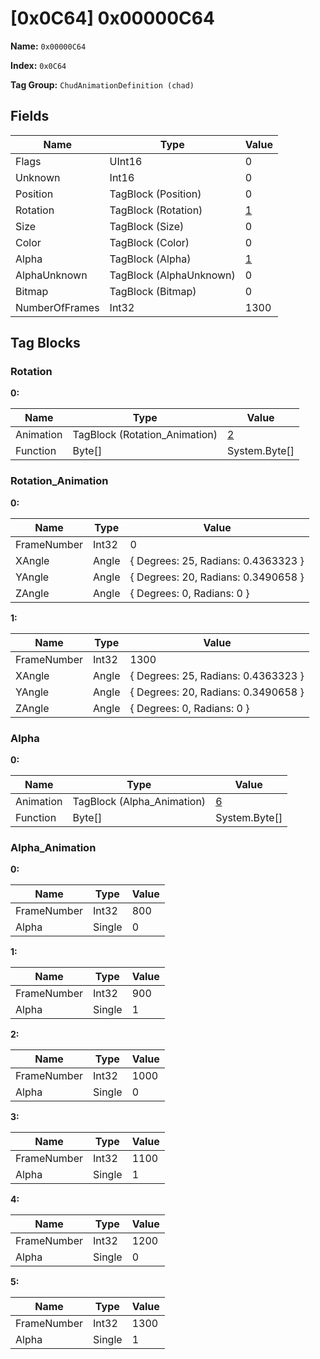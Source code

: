 # [0x0C64] 0x00000C64

**Name:** ```0x00000C64```

**Index:** ```0x0C64```

**Tag Group:** ```ChudAnimationDefinition (chad)```

## Fields

Name	| Type	| Value
---	|---	|---	|
Flags	|UInt16	|0
Unknown	|Int16	|0
Position	|TagBlock (Position)	|0
Rotation	|TagBlock (Rotation)	|[1](#rotation)
Size	|TagBlock (Size)	|0
Color	|TagBlock (Color)	|0
Alpha	|TagBlock (Alpha)	|[1](#alpha)
AlphaUnknown	|TagBlock (AlphaUnknown)	|0
Bitmap	|TagBlock (Bitmap)	|0
NumberOfFrames	|Int32	|1300


## Tag Blocks

### Rotation

**0:**

Name	| Type	| Value
---	|---	|---	|
Animation	|TagBlock (Rotation_Animation)	|[2](#rotation_animation)
Function	|Byte[]	|System.Byte[]


### Rotation_Animation

**0:**

Name	| Type	| Value
---	|---	|---	|
FrameNumber	|Int32	|0
XAngle	|Angle	|{ Degrees: 25, Radians: 0.4363323 }
YAngle	|Angle	|{ Degrees: 20, Radians: 0.3490658 }
ZAngle	|Angle	|{ Degrees: 0, Radians: 0 }


**1:**

Name	| Type	| Value
---	|---	|---	|
FrameNumber	|Int32	|1300
XAngle	|Angle	|{ Degrees: 25, Radians: 0.4363323 }
YAngle	|Angle	|{ Degrees: 20, Radians: 0.3490658 }
ZAngle	|Angle	|{ Degrees: 0, Radians: 0 }


### Alpha

**0:**

Name	| Type	| Value
---	|---	|---	|
Animation	|TagBlock (Alpha_Animation)	|[6](#alpha_animation)
Function	|Byte[]	|System.Byte[]


### Alpha_Animation

**0:**

Name	| Type	| Value
---	|---	|---	|
FrameNumber	|Int32	|800
Alpha	|Single	|0


**1:**

Name	| Type	| Value
---	|---	|---	|
FrameNumber	|Int32	|900
Alpha	|Single	|1


**2:**

Name	| Type	| Value
---	|---	|---	|
FrameNumber	|Int32	|1000
Alpha	|Single	|0


**3:**

Name	| Type	| Value
---	|---	|---	|
FrameNumber	|Int32	|1100
Alpha	|Single	|1


**4:**

Name	| Type	| Value
---	|---	|---	|
FrameNumber	|Int32	|1200
Alpha	|Single	|0


**5:**

Name	| Type	| Value
---	|---	|---	|
FrameNumber	|Int32	|1300
Alpha	|Single	|1


